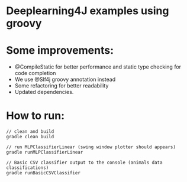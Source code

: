 # Deeplearning4J examples using groovy

# Some improvements:
- @CompileStatic for better performance and static type checking for code completion
- We use @Slf4j groovy annotation instead
- Some refactoring for better readability
- Updated dependencies.

# How to run:
```
// clean and build
gradle clean build

// run MLPClassifierLinear (swing window plotter should appears)
gradle runMLPClassifierLinear

// Basic CSV classifier output to the console (animals data classifications)
gradle runBasicCSVClassifier
```


